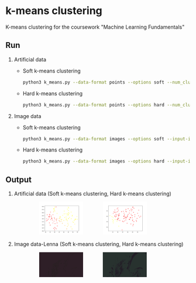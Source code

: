 # k-means clustering

K-means clustering for the coursework "Machine Learning Fundamentals"

## Run

1. Artificial data

    * Soft k-means clustering
        ```bash
        python3 k_means.py --data-format points --options soft --num_clusters 2 --num_iterations 5
        ```

    * Hard k-means clustering
        ```bash
        python3 k_means.py --data-format points --options hard --num_clusters 2 --num_iterations 5
        ```

2. Image data

    * Soft k-means clustering
        ```bash
        python3 k_means.py --data-format images --options soft --input-image "Lenna.jpg" --num_clusters 5 --num_iterations 5
        ```
    
    * Hard k-means clustering
        ```bash
        python3 k_means.py --data-format images --options hard --input-image "Lenna.jpg" --num_clusters 5 --num_iterations 5
        ```

## Output

1. Artificial data (Soft k-means clustering, Hard k-means clustering)

    <figure style="text-align: center;">
    <img src="outputs/points/soft_kmeans.gif" width=30% height=30% style="margin-right: 50px; margin-left: 50; "/>
    <img src="outputs/points/hard_kmeans.gif" width=30% height=30% style="margin-right: 50px; margin-left: 50; "/>
    </figure>

2. Image data-Lenna (Soft k-means clustering, Hard k-means clustering)

    <figure style="text-align: center;">
    <img src="outputs/lenna/soft_kmeans.gif" width=30% height=30% style="margin-right: 50px; margin-left: 50; "/>
    <img src="outputs/lenna/hard_kmeans.gif" width=30% height=30% style="margin-right: 50px; margin-left: 50; "/>
    </figure>
